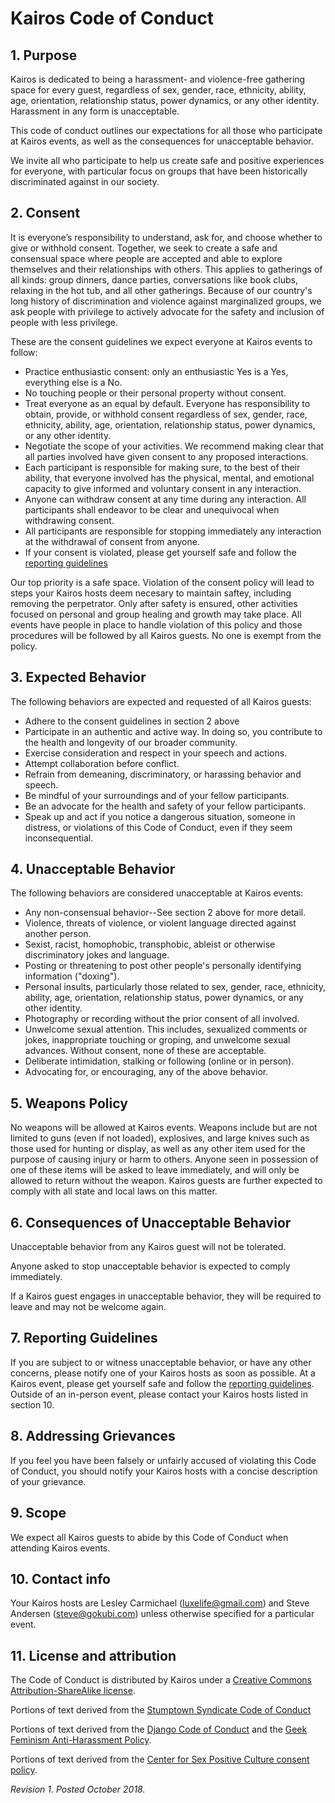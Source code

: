 # Kairos Code of Conduct

## 1. Purpose

Kairos is dedicated to being a harassment- and violence-free gathering space for every guest, regardless of sex, gender, race, ethnicity, ability, age, orientation, relationship status, power dynamics, or any other identity. Harassment in any form is unacceptable.

This code of conduct outlines our expectations for all those who participate at Kairos events, as well as the consequences for unacceptable behavior.

We invite all who participate to help us create safe and positive experiences for everyone, with particular focus on groups that have been historically discriminated against in our society.

## 2. Consent

It is everyone’s responsibility to understand, ask for, and choose whether to give or withhold consent. Together, we seek to create a safe and consensual space where people are accepted and able to explore themselves and their relationships with others. This applies to gatherings of all kinds: group dinners, dance parties, conversations like book clubs, relaxing in the hot tub, and all other gatherings. Because of our country's long history of discrimination and violence against marginalized groups, we ask people with privilege to actively advocate for the safety and inclusion of people with less privilege.

These are the consent guidelines we expect everyone at Kairos events to follow:

  * Practice enthusiastic consent: only an enthusiastic Yes is a Yes, everything else is a No.
  * No touching people or their personal property without consent.
  * Treat everyone as an equal by default. Everyone has responsibility to obtain, provide, or withhold consent regardless of sex, gender, race, ethnicity, ability, age, orientation, relationship status, power dynamics, or any other identity.
  * Negotiate the scope of your activities. We recommend making clear that all parties involved have given consent to any proposed interactions.
  * Each participant is responsible for making sure, to the best of their ability, that everyone involved has the physical, mental, and emotional capacity to give informed and voluntary consent in any interaction.
  * Anyone can withdraw consent at any time during any interaction. All participants shall endeavor to be clear and unequivocal when withdrawing consent.
  * All participants are responsible for stopping immediately any interaction at the withdrawal of consent from anyone.
  * If your consent is violated, please get yourself safe and follow the [reporting guidelines](https://gokubi.github.io/policies/reporting_guidelines.html)
  
  Our top priority is a safe space. Violation of the consent policy will lead to steps your Kairos hosts deem necesary to maintain saftey, including removing the perpetrator. Only after safety is ensured, other activities focused on personal and group healing and growth may take place. All events have people in place to handle violation of this policy and those procedures will be followed by all Kairos guests. No one is exempt from the policy.

## 3. Expected Behavior

The following behaviors are expected and requested of all Kairos guests:

  * Adhere to the consent guidelines in section 2 above
  * Participate in an authentic and active way. In doing so, you contribute to the health and longevity of our broader community.
  * Exercise consideration and respect in your speech and actions.
  * Attempt collaboration before conflict.
  * Refrain from demeaning, discriminatory, or harassing behavior and speech.
  * Be mindful of your surroundings and of your fellow participants.
  * Be an advocate for the health and safety of your fellow participants.
  * Speak up and act if you notice a dangerous situation, someone in distress, or violations of this Code of Conduct, even if they seem inconsequential.

## 4. Unacceptable Behavior

The following behaviors are considered unacceptable at Kairos events:

  * Any non-consensual behavior--See section 2 above for more detail.
  * Violence, threats of violence, or violent language directed against another person.
  * Sexist, racist, homophobic, transphobic, ableist or otherwise discriminatory jokes and language.
  * Posting or threatening to post other people's personally identifying information ("doxing").
  * Personal insults, particularly those related to sex, gender, race, ethnicity, ability, age, orientation, relationship status, power dynamics, or any other identity.
  * Photography or recording without the prior consent of all involved.
  * Unwelcome sexual attention. This includes, sexualized comments or jokes, inappropriate touching or groping, and unwelcome sexual advances. Without consent, none of these are acceptable.
  * Deliberate intimidation, stalking or following (online or in person).
  * Advocating for, or encouraging, any of the above behavior.

## 5. Weapons Policy

No weapons will be allowed at Kairos events. Weapons include but are not limited to guns (even if not loaded), explosives, and large knives such as those used for hunting or display, as well as any other item used for the purpose of causing injury or harm to others. Anyone seen in possession of one of these items will be asked to leave immediately, and will only be allowed to return without the weapon. Kairos guests are further expected to comply with all state and local laws on this matter.

## 6. Consequences of Unacceptable Behavior

Unacceptable behavior from any Kairos guest will not be tolerated.

Anyone asked to stop unacceptable behavior is expected to comply immediately.

If a Kairos guest engages in unacceptable behavior, they will be required to leave and may not be welcome again.

## 7. Reporting Guidelines

If you are subject to or witness unacceptable behavior, or have any other concerns, please notify one of your Kairos hosts as soon as possible. At a Kairos event, please get yourself safe and follow the [reporting guidelines](https://gokubi.github.io/policies/reporting_guidelines.html). Outside of an in-person event, please contact your Kairos hosts listed in section 10.

## 8. Addressing Grievances

If you feel you have been falsely or unfairly accused of violating this Code of Conduct, you should notify your Kairos hosts with a concise description of your grievance.

## 9. Scope

We expect all Kairos guests to abide by this Code of Conduct when attending Kairos events.

## 10. Contact info

Your Kairos hosts are Lesley Carmichael (<luxelife@gmail.com>) and Steve Andersen (<steve@gokubi.com>) unless otherwise specified for a particular event.

## 11. License and attribution

The Code of Conduct is distributed by Kairos under a [Creative Commons Attribution-ShareAlike license](http://creativecommons.org/licenses/by-sa/3.0/). 

Portions of text derived from the [Stumptown Syndicate Code of Conduct](https://github.com/stumpsyn/policies)

Portions of text derived from the [Django Code of Conduct](https://www.djangoproject.com/conduct/) and the [Geek Feminism Anti-Harassment Policy](http://geekfeminism.wikia.com/wiki/Conference_anti-harassment/Policy).

Portions of text derived from the [Center for Sex Positive Culture consent policy](https://thefspc.org/consent-policy/).

_Revision 1. Posted October 2018._